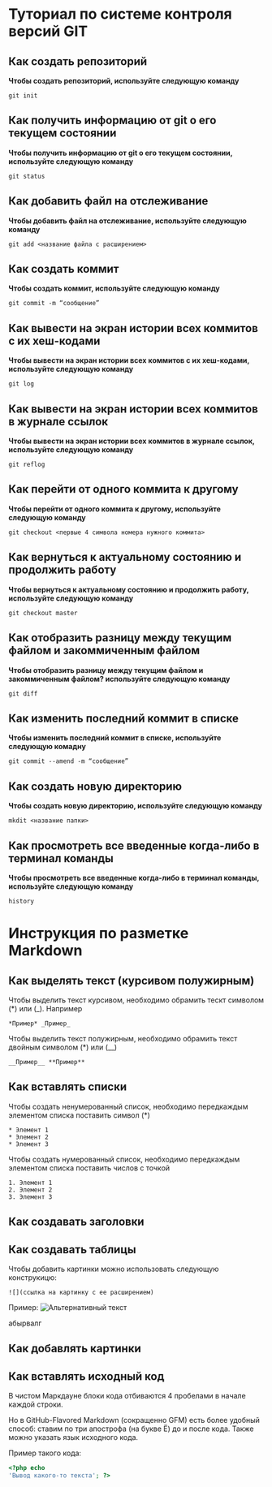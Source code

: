 # Туториал по системе контроля версий GIT

## Как создать репозиторий
**Чтобы создать репозиторий, используйте следующую команду**
```
git init
```
## Как получить информацию от git о его текущем состоянии
**Чтобы получить информацию от git о его текущем состоянии, используйте следующую команду**
```
git status
```
## Как добавить файл на отслеживание
**Чтобы добавить файл на отслеживание, используйте следующую команду**
```
git add <название файла с расширением>
```
## Как создать коммит
**Чтобы создать коммит, используйте следующую команду**
```
git commit -m “сообщение” 
```
## Как вывести на экран истории всех коммитов с их хеш-кодами
**Чтобы вывести на экран истории всех коммитов с их хеш-кодами, используйте следующую команду**
```
git log 
```
## Как вывести на экран истории всех коммитов в журнале ссылок
**Чтобы вывести на экран истории всех коммитов в журнале ссылок, используйте следующую команду**
```
git reflog
```
## Как перейти от одного коммита к другому
**Чтобы перейти от одного коммита к другому, используйте следующую команду**
```
git checkout <первые 4 символа номера нужного коммита>
```
## Как вернуться к актуальному состоянию и продолжить работу
**Чтобы вернуться к актуальному состоянию и продолжить работу, используйте следующую команду**
```
git checkout master
```
## Как отобразить разницу между текущим файлом и закоммиченным файлом
**Чтобы отобразить разницу между текущим файлом и закоммиченным файлом? используйте следующую команду**
```
git diff
```
## Как изменить последний коммит в списке
**Чтобы изменить последний коммит в списке, используйте следующую комадну**
```
git commit --amend -m “сообщение”
```
## Как создать новую директорию
**Чтобы создать новую директорию, используйте следующую команду**
```
mkdit <название папки>
```
## Как просмотреть все введенные когда-либо в терминал команды
**Чтобы просмотреть все введенные когда-либо в терминал команды, используйте следующую команду**
```
history
```

# Инструкция по разметке Markdown

## Как выделять текст (курсивом полужирным)

Чтобы выделить текст курсивом, необходимо обрамить тескт символом (*) или (_). Например

```
*Пример* _Пример_
```

Чтобы выделить текст полужирным, необходимо обрамить текст двойным символом (*) или (__)

```
__Пример__ **Пример**
```
## Как вставлять списки

Чтобы создать ненумерованный список, необходимо передкаждым элементом списка поставить символ (*)

```
* Элемент 1
* Элемент 2
* Элемент 3
```
Чтобы создать нумерованный список, необходимо передкаждым элементом списка поставить числов с точкой

```
1. Элемент 1
2. Элемент 2
3. Элемент 3
```


## Как создавать заголовки



## Как создавать таблицы

Чтобы добавить картинки можно использовать следующую конструкицю:

```
![](ссылка на картинку с ее расширением)
```
Пример:
![Альтернативный текст](https://azbyka.ru/wp-content/uploads/2016/07/priroda.jpg)

абырвалг

## Как добавлять картинки



## Как вставлять исходный код

В чистом Маркдауне блоки кода отбиваются 4 пробелами в начале
каждой строки.

Но в GitHub-Flavored Markdown (сокращенно GFM) есть более
удобный способ: ставим по три апострофа (на букве Ё) до и после
кода. Также можно указать язык исходного кода.

Пример такого кода:
```php
<?php echo
'Вывод какого-то текста'; ?>
```
